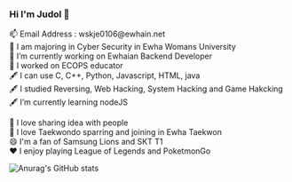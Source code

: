 ### Hi I'm Judol 👋
<p>
📫 Email Address : wskje0106@ewhain.net</br>
🏫 I am majoring in Cyber Security in Ewha Womans University </br>
🔭 I’m currently working on Ewhaian Backend Developer </br>
🔭 I worked on ECOPS educator </br>
🖋 I can use C, C++, Python, Javascript, HTML, java </br>
🖋 I studied Reversing, Web Hacking, System Hacking and Game Hakcking </br>
🖋 I’m currently learning nodeJS</br>
</p>

<p>
👯 I love sharing idea with people</br>
🥋 I love Taekwondo sparring and joining in Ewha Taekwon</br>
😄 I'm a fan of Samsung Lions and SKT T1</br>
❤ I enjoy playing League of Legends and PoketmonGo </br>
</p>

<!--
**JK-cs/JK-cs** is a ✨ _special_ ✨ repository because its `README.md` (this file) appears on your GitHub profile.

Here are some ideas to get you started:

- 🔭 I’m currently working on ...
- 🌱 I’m currently learning ...
- 👯 I’m looking to collaborate on ...
- 🤔 I’m looking for help with ...
- 💬 Ask me about ...
- 📫 How to reach me: ...
- 😄 Pronouns: ...
- ⚡ Fun fact: ...
-->

![Anurag's GitHub stats](https://github-readme-stats.vercel.app/api?username=JK-cs&show_icons=true&theme=radical)
